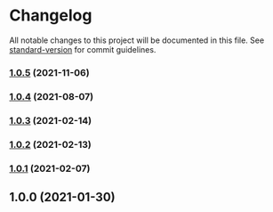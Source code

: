 # Changelog

All notable changes to this project will be documented in this file. See [standard-version](https://github.com/conventional-changelog/standard-version) for commit guidelines.

### [1.0.5](https://github.com/devtin/duckfficer-method/compare/v1.0.4...v1.0.5) (2021-11-06)

### [1.0.4](https://github.com/devtin/duckfficer-method/compare/v1.0.3...v1.0.4) (2021-08-07)

### [1.0.3](https://github.com/devtin/duckfficer-method/compare/v1.0.2...v1.0.3) (2021-02-14)

### [1.0.2](https://github.com/devtin/duckfficer-method/compare/v1.0.1...v1.0.2) (2021-02-13)

### [1.0.1](https://github.com/devtin/duckfficer-method/compare/v1.0.0...v1.0.1) (2021-02-07)

## 1.0.0 (2021-01-30)
